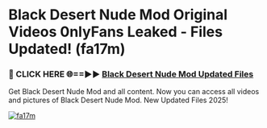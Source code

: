 # Black Desert Nude Mod Original Videos 0nlyFans Leaked - Files Updated! (fa17m)

<h3>🔴 CLICK HERE 🌐==►► <a href="https://tinyurl.com/yrmya6cz" rel="nofollow">Black Desert Nude Mod Updated Files</a></h3>

Get Black Desert Nude Mod and all content. Now you can access all videos and pictures of Black Desert Nude Mod. New Updated Files 2025!

[![fa17m](https://i.imgur.com/FMdXYCs.gif)](https://tinyurl.com/yrmya6cz)
